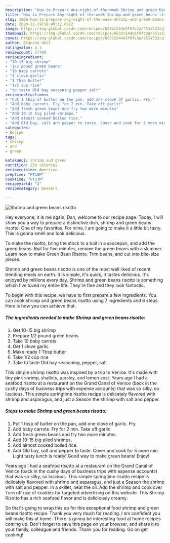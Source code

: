 ```yaml
---
description: "How to Prepare Any-night-of-the-week Shrimp and green beans risotto"
title: "How to Prepare Any-night-of-the-week Shrimp and green beans risotto"
slug: 1906-how-to-prepare-any-night-of-the-week-shrimp-and-green-beans-risotto
date: 2020-12-19T10:49:12.062Z
image: https://img-global.cpcdn.com/recipes/6832c544e5f0fc3a/751x532cq70/shrimp-and-green-beans-risotto-recipe-main-photo.jpg
thumbnail: https://img-global.cpcdn.com/recipes/6832c544e5f0fc3a/751x532cq70/shrimp-and-green-beans-risotto-recipe-main-photo.jpg
cover: https://img-global.cpcdn.com/recipes/6832c544e5f0fc3a/751x532cq70/shrimp-and-green-beans-risotto-recipe-main-photo.jpg
author: Blanche Holt
ratingvalue: 4.3
reviewcount: 27760
recipeingredient:
- "10-15 big shrimp"
- "1/2 pound green beans"
- "10 baby carrots"
- "1 clove garlic"
- "1 Tbsp butter"
- "1/2 cup rice"
- "to taste Old bay seasoning pepper salt"
recipeinstructions:
- "Put 1 tbsp of butter on the pan, add one clove of garlic. Fry."
- "Add baby carrots. Fry for 2 min. Take off garlic"
- "Add fresh green beans and fry two more minutes"
- "Add 10-15 big piled shrimps."
- "Add almost cooked boiled rice."
- "Add Old bay, salt and pepper to taste. Cover and cook for 5 more min. Light tasty lunch is ready! Good way to make green beans! Enjoy!"
categories:
- Recipe
tags:
- shrimp
- and
- green

katakunci: shrimp and green 
nutrition: 254 calories
recipecuisine: American
preptime: "PT18M"
cooktime: "PT37M"
recipeyield: "2"
recipecategory: Dessert

---
```



![Shrimp and green beans risotto](https://img-global.cpcdn.com/recipes/6832c544e5f0fc3a/751x532cq70/shrimp-and-green-beans-risotto-recipe-main-photo.jpg)

Hey everyone, it is me again, Dan, welcome to our recipe page. Today, I will show you a way to prepare a distinctive dish, shrimp and green beans risotto. One of my favorites. For mine, I am going to make it a little bit tasty. This is gonna smell and look delicious.

To make the risotto, bring the stock to a boil in a saucepan, and add the green beans. Boil for five minutes, remove the green beans with a skimmer. Learn how to make Green Bean Risotto. Trim beans, and cut into bite-size pieces.

Shrimp and green beans risotto is one of the most well liked of recent trending meals on earth. It is simple, it's quick, it tastes delicious. It's enjoyed by millions every day. Shrimp and green beans risotto is something which I've loved my entire life. They're fine and they look fantastic.


To begin with this recipe, we have to first prepare a few ingredients. You can cook shrimp and green beans risotto using 7 ingredients and 6 steps. Here is how you can achieve that.

<!--inarticleads1-->

##### The ingredients needed to make Shrimp and green beans risotto:

1. Get 10-15 big shrimp
1. Prepare 1/2 pound green beans
1. Take 10 baby carrots
1. Get 1 clove garlic
1. Make ready 1 Tbsp butter
1. Take 1/2 cup rice
1. Take to taste Old bay seasoning, pepper, salt


This simple shrimp risotto was inspired by a trip to Venice. It&#39;s made with tiny pink shrimp, shallots, parsley, and lemon zest. Years ago I had a seafood risotto at a restaurant on the Grand Canal of Venice (back in the cushy days of business trips with expense accounts) that was so silky, so luscious. This simple springtime risotto recipe is delicately flavored with shrimp and asparagus, and just a Season the shrimp with salt and pepper. 

<!--inarticleads2-->

##### Steps to make Shrimp and green beans risotto:

1. Put 1 tbsp of butter on the pan, add one clove of garlic. Fry.
1. Add baby carrots. Fry for 2 min. Take off garlic
1. Add fresh green beans and fry two more minutes
1. Add 10-15 big piled shrimps.
1. Add almost cooked boiled rice.
1. Add Old bay, salt and pepper to taste. Cover and cook for 5 more min. Light tasty lunch is ready! Good way to make green beans! Enjoy!


Years ago I had a seafood risotto at a restaurant on the Grand Canal of Venice (back in the cushy days of business trips with expense accounts) that was so silky, so luscious. This simple springtime risotto recipe is delicately flavored with shrimp and asparagus, and just a Season the shrimp with salt and pepper. In a skillet, heat the oil. Add the shrimp and cook over Turn off use of cookies for targeted advertising on this website. This Shrimp Risotto has a rich seafood flavor and is deliciously creamy. 

So that's going to wrap this up for this exceptional food shrimp and green beans risotto recipe. Thank you very much for reading. I am confident you will make this at home. There is gonna be interesting food at home recipes coming up. Don't forget to save this page on your browser, and share it to your family, colleague and friends. Thank you for reading. Go on get cooking!
